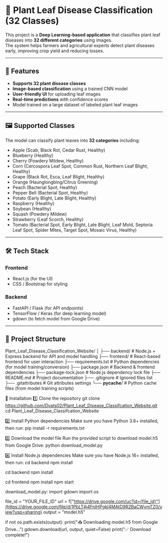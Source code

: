# 🌱 Plant Leaf Disease Classification (32 Classes)

This project is a **Deep Learning-based application** that classifies plant leaf diseases into **32 different categories** using images.  
The system helps farmers and agricultural experts detect plant diseases early, improving crop yield and reducing losses.

---

## 📌 Features
- **Supports 32 plant disease classes**
- **Image-based classification** using a trained CNN model
- **User-friendly UI** for uploading leaf images
- **Real-time predictions** with confidence scores
- Model trained on a large dataset of labeled plant leaf images

---

## 🖼️ Supported Classes
The model can classify plant leaves into **32 categories** including:
- Apple (Scab, Black Rot, Cedar Rust, Healthy)
- Blueberry (Healthy)
- Cherry (Powdery Mildew, Healthy)
- Corn (Cercospora Leaf Spot, Common Rust, Northern Leaf Blight, Healthy)
- Grape (Black Rot, Esca, Leaf Blight, Healthy)
- Orange (Haunglongbing/Citrus Greening)
- Peach (Bacterial Spot, Healthy)
- Pepper Bell (Bacterial Spot, Healthy)
- Potato (Early Blight, Late Blight, Healthy)
- Raspberry (Healthy)
- Soybean (Healthy)
- Squash (Powdery Mildew)
- Strawberry (Leaf Scorch, Healthy)
- Tomato (Bacterial Spot, Early Blight, Late Blight, Leaf Mold, Septoria Leaf Spot, Spider Mites, Target Spot, Mosaic Virus, Healthy)

---

## 🛠️ Tech Stack
### **Frontend**
- React.js (for the UI)
- CSS / Bootstrap for styling

### **Backend**
- FastAPI / Flask (for API endpoints)
- TensorFlow / Keras (for deep learning model)
- gdown (to fetch model from Google Drive)

---

## 📂 Project Structure

Plant_Leaf_Disease_Classification_Website/
│
├── backend/                   # Node.js + Express backend for API and model handling
├── frontend/                  # React-based frontend for user interaction
├── requirements.txt           # Python dependencies (for model training/conversion)
├── package.json               # Backend & frontend dependencies
├── package-lock.json          # Node.js dependency lock file
├── README.md                  # Project documentation
├── .gitignore                 # Ignored files list
├── .gitattributes             # Git attributes settings
└── __pycache__/               # Python cache files (from model training scripts)




🚀 Installation
1️⃣ Clone the repository
git clone https://github.com/Dvats02/Plant_Leaf_Disease_Classifcation_Website.git
cd Plant_Leaf_Disease_Classifcation_Website


2️⃣ Install Python dependencies
Make sure you have Python 3.8+ installed, then run:
pip install -r requirements.txt


3️⃣ Download the model file
Run the provided script to download model.h5 from Google Drive:
python download_model.py

4️⃣ Install Node.js dependencies
Make sure you have Node.js 16+ installed, then run:
cd backend
npm install

cd backend
npm install

cd frontend
npm install
npm start



download_model.py:
import gdown
import os

file_id = "YOUR_FILE_ID"
url = f["https://drive.google.com/uc?id={file_id}"](https://drive.google.com/file/d/1PbLT4j4FnIHPgkI4MAtD9R2BaCWymTZ0/view?usp=sharing)
output = "model.h5"

if not os.path.exists(output):
    print("📥 Downloading model.h5 from Google Drive...")
    gdown.download(url, output, quiet=False)
    print("✅ Download complete!")

